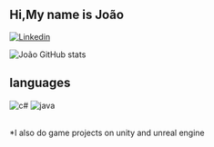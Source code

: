 ## Hi,My name is João

[![Linkedin](https://img.shields.io/badge/LinkedIn-0077B5?style=for-the-badge&logo=linkedin&logoColor=white)](https://www.linkedin.com/in/jo%C3%A3o-santana-605638253/)

![João GitHub stats](https://github-readme-stats.vercel.app/api?username=joaosantanaofficial&show_icons=true&theme=dracula&count_private=true)

## languages

<div style="display: inline_block">
  <img align="center" alt="c#" src="https://img.shields.io/badge/C%23-239120?style=for-the-badge&logo=c-sharp&logoColor=white" />
  <img align="center" alt="java" src="https://img.shields.io/badge/Java-ED8B00?style=for-the-badge&logo=java&logoColor=white" />
</div><br/>

*I also do game projects on unity and unreal engine
